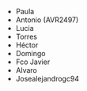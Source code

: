 - Paula
- Antonio (AVR2497)
- Lucia
- Torres
- Héctor
- Domingo
- Fco Javier
- Alvaro 
- Josealejandrogc94
